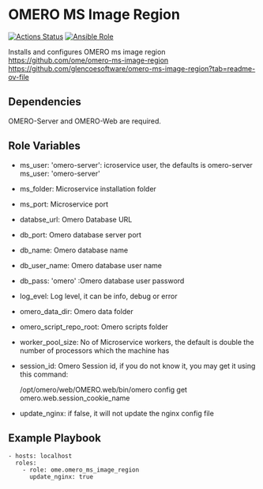 OMERO MS Image Region
=====================

[![Actions Status](https://github.com/ome/ansible-role-omero-server/workflows/Molecule/badge.svg)](https://github.com/ome/ansible-role-omero-server/actions)
[![Ansible Role](https://img.shields.io/badge/ansible--galaxy-omero_ms_image_region-blue.svg)](https://galaxy.ansible.com/ui/standalone/roles/ome/omero_server/)

Installs and configures OMERO ms image region
https://github.com/ome/omero-ms-image-region
https://github.com/glencoesoftware/omero-ms-image-region?tab=readme-ov-file

Dependencies
------------

OMERO-Server and OMERO-Web are required.


Role Variables
--------------

- ms_user: 'omero-server': icroservice user, the defaults is omero-server
ms_user: 'omero-server'
- ms_folder: Microservice installation folder
- ms_port: Microservice port 
- databse_url: Omero Database URL
- db_port:  Omero database server port
- db_name: Omero database name
- db_user_name: Omero database user name
- db_pass: 'omero' :Omero database user password
- log_evel: Log level, it can be info, debug or error
- omero_data_dir: Omero data folder
- omero_script_repo_root: Omero scripts folder
- worker_pool_size: No of Microservice workers, the default is double the number of processors which the machine has
- session_id: Omero Session id, if you do not know it, you may get it using this command:


    /opt/omero/web/OMERO.web/bin/omero config get omero.web.session_cookie_name

- update_nginx: if false, it will not update the nginx config file

Example Playbook
----------------

    - hosts: localhost
      roles:
        - role: ome.omero_ms_image_region
          update_nginx: true
